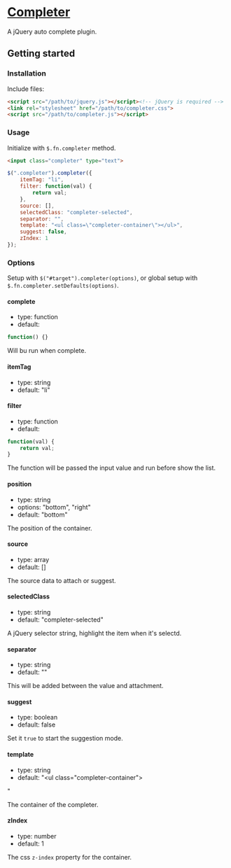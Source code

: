 # [Completer](http://fengyuanchen.github.io/completer)

A jQuery auto complete plugin.


## Getting started

### Installation

Include files:

```html
<script src="/path/to/jquery.js"></script><!-- jQuery is required -->
<link rel="stylesheet" href="/path/to/completer.css">
<script src="/path/to/completer.js"></script>
```

### Usage

Initialize with `$.fn.completer` method.

```html
<input class="completer" type="text">
```

```javascript
$(".completer").completer({
    itemTag: "li",
    filter: function(val) {
        return val;
    },
    source: [],
    selectedClass: "completer-selected",
    separator: "",
    template: "<ul class=\"completer-container\"></ul>",
    suggest: false,
    zIndex: 1
});
```

### Options

Setup with `$("#target").completer(options)`, or global setup with `$.fn.completer.setDefaults(options)`.

#### complete

* type: function
* default:

```javascript
function() {}
```

Will bu run when complete.

#### itemTag

* type: string
* default: "li"

#### filter

* type: function
* default:

```javascript
function(val) {
    return val;
}
```

The function will be passed the input value and run before show the list.

#### position

* type: string
* options: "bottom", "right"
* default: "bottom"

The position of the container.

#### source

* type: array
* default: []

The source data to attach or suggest.

#### selectedClass

* type: string
* default: "completer-selected"

A jQuery selector string, highlight the item when it's selectd.

#### separator

* type: string
* default: ""

This will be added between the value and attachment.

#### suggest

* type: boolean
* default: false

Set it `true` to start the suggestion mode.

#### template

* type: string
* default: "<ul class=\"completer-container\"></ul>"

The container of the completer.

#### zIndex

* type: number
* default: 1

The css `z-index` property for the container.